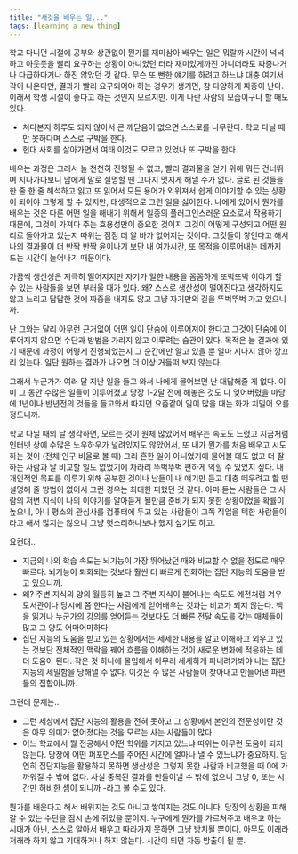 ```yaml
---
title: "새것을 배우는 일..."
tags: [learning a new thing]
---
```


학교 다니던 시절에 공부와 상관없이 뭔가를 재미삼아 배우는 일은 뭐랄까 시간이 넉넉하고 아웃풋을 빨리 요구하는 상황이 아니었던 터라 재미있게까진 아니더라도 짜증나거나 다급하다거나 하진 않았던 것 같다. 무슨 또 뻔한 얘기를 하려고 하느냐 대충 여기서 각이 나온다만, 결과가 빨리 요구되어야 하는 경우가 생기면, 참 다양하게 짜증이 난다. 이래서 학생 시절이 좋다고 하는 것인지 모르지만. 이게 나란 사람의 모습이구나 할 때도 있다.

- 쳐다본지 하루도 되지 않아서 큰 깨닫음이 없으면 스스로를 나무란다. 학교 다닐 때 만 못하다며 스스로 구박을 한다.
- 현대 사회를 살아가면서 여태 이것도 모르고 있었나 또 구박을 한다.

배우는 과정은 그래서 늘 천천히 진행될 수 없고, 빨리 결과물을 얻기 위해 뭐든 건너뛰며 지나가다보니 남에게 말로 설명할 땐 그다지 멋지게 해낼 수가 없다. 글로 된 것들을 한 줄 한 줄 해석하고 읽고 또 읽어서 모든 용어가 외워져서 쉽게 이야기할 수 있는 상황이 되어야 그렇게 할 수 있지만, 태생적으로 그런 일을 싫어한다. 나에게 있어서 뭔가를 배우는 것은 다른 어떤 일을 해내기 위해서 일종의 플러그인스러운 요소로서 작용하기 때문에, 그것이 가져다 주는 효용성만이 중요한 것이지 그것이 어떻게 구성되고 어떤 원리로 돌아가고 있는지 따위는 점점 더 알 바가 없어지는 것이다. 그것들이 쌓인다고 해서 나의 결과물이 더 반짝 반짝 윤이나기 보단 내 여가시간, 또 목적을 이루어내는 데까지 드는 시간이 늘어나기 때문이다.

가끔씩 생산성은 지극히 떨어지지만 자기가 일한 내용을 꼼꼼하게 또박또박 이야기 할 수 있는 사람들을 보면 부러울 때가 있다. 왜? 스스로 생산성이 떨어진다고 생각하지도 않고 느리고 답답한 것에 짜증을 내지도 않고 그냥 자기만의 길을 뚜벅뚜벅 가고 있으니까.

난 그와는 달리 아무런 근거없이 어떤 일이 단숨에 이루어져야 한다고 그것이 단숨에 이루어지지 않으면 수단과 방법을 가리지 않고 이루려는 습관이 있다. 목적은 늘 결과에 있기 때문에 과정이 어떻게 진행되었는지 그 순간에만 알고 있을 뿐 얼마 지나지 않아 깡끄리 잊는다. 일단 원하는 결과가 나오면 더 이상 거들떠 보지 않는다.

그래서 누군가가 여러 달 지난 일을 들고 와서 나에게 물어보면 난 대답해줄 게 없다. 이미 그 동안 수많은 일들이 이루어졌고 당장 1-2달 전에 해놓은 것도 다 잊어버렸을 마당에 1년이나 반년전의 것들을 들고와서 따지면 요즘같이 일이 많을 때는 화가 치밀어 오를 정도니까.

학교 다닐 때의 날 생각하면, 모르는 것이 원체 많았어서 배우는 속도도 느렸고 지금처럼 인터넷 상에 수많은 노우하우가 널려있지도 않았어서, 또 내가 뭔가를 처음 배우고 시도하는 것이 (전체 인구 비율로 볼 때) 그리 흔한 일이 아니었기에 물어볼 데도 없고 더 잘하는 사람과 날 비교할 일도 없었기에 차라리 뚜벅뚜벅 편하게 익힐 수 있었지 싶다. 내 개인적인 목표를 이루기 위해 공부한 것이나 남들이 내 얘기만 듣고 대충 떼우려고 할 땐 설명해 줄 방법이 없어서 그런 경우는 최대한 피했던 것 같다. 아마 듣는 사람들은 그 사람의 저변 지식이 나의 이야기를 알아듣게 될만큼 준비가 되지 못한 상황이었을 확률이 높으니, 아니 평소의 관심사를 컴퓨터에 두고 있는 사람들이 그쪽 직업을 택한 사람들이라고 해서 많지는 않으니 그냥 헛소리하나보나 했지 싶기도 하고. 

요컨대..
- 지금의 나의 학습 속도는 뇌기능이 가장 뛰어났던 때와 비교할 수 없을 정도로 매우 빠르다. 뇌기능이 퇴화되는 것보다 훨씬 더 빠르게 진화하는 집단 지능의 도움을 받고 있으니까. 
- 왜? 주변 지식의 양의 월등히 높고 그 주변 지식이 불어나는 속도도 예전처럼 겨우 도서관이나 당시에 쫌 한다는 사람에게 얻어배우는 것과는 비교가 되지 않는다. 책을 읽거나 누군가의 강의를 얻어듣는 것보다도 더 빠른 전달 속도를 갖는 매체들이 많고 그 양도 어마어마하다. 
- 집단 지능의 도움을 받고 있는 상황에서는 세세한 내용을 알고 이해하고 외우고 있는 것보단 전체적인 맥락을 꿰어 흐름을 이해하는 것이 새로운 변화에 적응하는 데 더 도움이 된다. 작은 것 하나에 몰입해서 아무리 세세하게 파내려가봐야 나는 집단 지능의 세밀함을 당해낼 수 없다. 이것은 수 많은 사람들이 찾아내고 만들어낸 파편들의 집합이니까.

그런데 문제는..
- 그런 세상에서 집단 지능의 활용을 전혀 못하고 그 상황에서 본인의 전문성이란 것은 아무 의미가 없어졌다는 것을 모르는 사는 사람들이 많다. 
- 어느 학교에서 뭘 전공해서 어떤 학위를 가지고 있느냐 따위는 아무런 도움이 되지 않는다. 당장에 어떤 퍼포먼스를 주어진 시간에 얼마나 낼 수 있느냐가 중요하지. 당연히 집단지능을 활용하지 못하면 생산성은 그렇지 못한 사람과 비교했을 때 0에 가까워질 수 밖에 없다. 사실 중복된 결과를 만들어낼 수 밖에 없으니 그냥 0, 또는 시간만 허비한 셈이 되니까 -라고 볼 수도 있다. 

뭔가를 배운다고 해서 배워지는 것도 아니고 쌓여지는 것도 아니다. 당장의 상황을 피해갈 수 있는 수단을 잠시 손에 쥐었을 뿐이지. 누구에게 뭔가를 가르쳐주고 배우고 하는 시대가 아닌, 스스로 알아서 배우고 따라가지 못하면 그냥 방치될 뿐이다. 아무도 이래라 저래라 하지 않고 기대하거나 하지 않는다. 시간이 되면 자동 방출이 될 뿐.